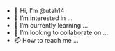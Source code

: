 - 👋 Hi, I’m @utah14
- 👀 I’m interested in ...
- 🌱 I’m currently learning ...
- 💞️ I’m looking to collaborate on ...
- 📫 How to reach me ...

<!---
utah14/utah14 is a ✨ special ✨ repository because its `README.md` (this file) appears on your GitHub profile.
You can click the Preview link to take a look at your changes.
--->
<!---
”This is a machine learning library developed by Chia-Hsuan Tsai for
CS5350/6350 in University of Utah
--->
